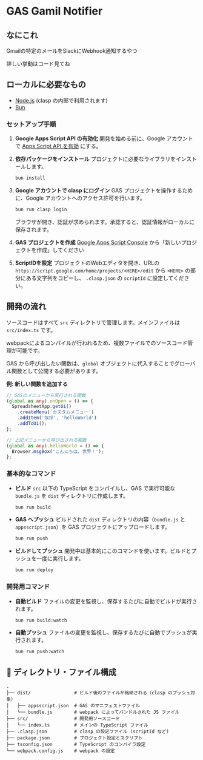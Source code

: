# GAS Gamil Notifier

## なにこれ

Gmailの特定のメールをSlackにWebhook通知するやつ

詳しい挙動はコード見てね

## ローカルに必要なもの

-   [Node.js](https://nodejs.org/) (clasp の内部で利用されます)
-   [Bun](https://bun.sh/)

### セットアップ手順

1.  **Google Apps Script API の有効化**
    開発を始める前に、Google アカウントで [Apps Script API を有効](https://script.google.com/home/usersettings) にする。

2.  **依存パッケージをインストール**
    プロジェクトに必要なライブラリをインストールします。
    ```bash
    bun install
    ```

3.  **Google アカウントで clasp にログイン**
    GAS プロジェクトを操作するために、Google アカウントへのアクセス許可を行います。
    ```bash
    bun run clasp login
    ```
    ブラウザが開き、認証が求められます。承認すると、認証情報がローカルに保存されます。

4.  **GAS プロジェクトを作成**
    [Google Apps Script Console](https://script.google.com/home) から「新しいプロジェクトを作成」してください

5. **ScriptIDを設定**
    プロジェクトのWebエディタを開き、URLの `https://script.google.com/home/projects/<HERE>/edit` から `<HERE>` の部分にある文字列をコピーし、 `.clasp.json` の `scriptId` に設定してください。

## 開発の流れ

ソースコードはすべて `src` ディレクトリで管理します。メインファイルは `src/index.ts` です。

webpackによるコンパイルが行われるため、複数ファイルでのソースコード管理が可能です。

GAS から呼び出したい関数は、`global` オブジェクトに代入することでグローバル関数として公開する必要があります。

**例: 新しい関数を追加する**

```typescript:src/index.ts
// GASのメニューから実行される関数
(global as any).onOpen = () => {
  SpreadsheetApp.getUi()
    .createMenu('カスタムメニュー')
    .addItem('挨拶', 'helloWorld')
    .addToUi();
};

// 上記メニューから呼び出される関数
(global as any).helloWorld = () => {
  Browser.msgBox('こんにちは、世界！');
};
```

### 基本的なコマンド

-   **ビルド**
    `src` 以下の TypeScript をコンパイルし、GAS で実行可能な `bundle.js` を `dist` ディレクトリに作成します。
    ```bash
    bun run build
    ```

-   **GAS へプッシュ**
    ビルドされた `dist` ディレクトリの内容（`bundle.js` と `appsscript.json`）を GAS プロジェクトにアップロードします。
    ```bash
    bun run push
    ```

-   **ビルドしてプッシュ**
    開発中は基本的にこのコマンドを使います。ビルドとプッシュを一度に実行します。
    ```bash
    bun run deploy
    ```

### 開発用コマンド

-   **自動ビルド**
    ファイルの変更を監視し、保存するたびに自動でビルドが実行されます。
    ```bash
    bun run build:watch
    ```

-   **自動プッシュ**
    ファイルの変更を監視し、保存するたびに自動でプッシュが実行されます。
    ```bash
    bun run push:watch
    ```

## 📁 ディレクトリ・ファイル構成

```
.
├── dist/                # ビルド後のファイルが格納される（clasp のプッシュ対象）
│   ├── appsscript.json  # GAS のマニフェストファイル
│   └── bundle.js        # webpack によってバンドルされた JS ファイル
├── src/                 # 開発用ソースコード
│   └── index.ts         # メインの TypeScript ファイル
├── .clasp.json          # clasp の設定ファイル (scriptId など)
├── package.json         # プロジェクト設定とスクリプト
├── tsconfig.json        # TypeScript のコンパイラ設定
└── webpack.config.js    # webpack の設定
```
```
